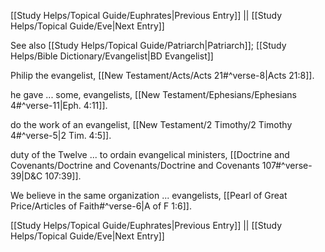 [[Study Helps/Topical Guide/Euphrates|Previous Entry]]  ||  [[Study Helps/Topical Guide/Eve|Next Entry]]

 See also [[Study Helps/Topical Guide/Patriarch|Patriarch]]; [[Study Helps/Bible Dictionary/Evangelist|BD Evangelist]]

 Philip the evangelist, [[New Testament/Acts/Acts 21#^verse-8|Acts 21:8]].

 he gave ... some, evangelists, [[New Testament/Ephesians/Ephesians 4#^verse-11|Eph. 4:11]].

 do the work of an evangelist, [[New Testament/2 Timothy/2 Timothy 4#^verse-5|2 Tim. 4:5]].

 duty of the Twelve ... to ordain evangelical ministers, [[Doctrine and Covenants/Doctrine and Covenants/Doctrine and Covenants 107#^verse-39|D&C 107:39]].

 We believe in the same organization ... evangelists, [[Pearl of Great Price/Articles of Faith#^verse-6|A of F 1:6]].

[[Study Helps/Topical Guide/Euphrates|Previous Entry]]  ||  [[Study Helps/Topical Guide/Eve|Next Entry]]
